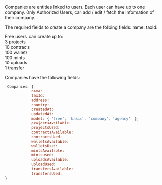 
Companies are entities linked to users. Each user can have up to one company. 
Only Authorized Users, can add / edit / fetch the information of their company.

The required fields to create a company are the folloing fields:
name: 
taxId:  

Free users, can create up to:   
3 projects  
10 contracts  
100 wallets  
100 mints  
10 uploads  
1 transfer  

Companies have the following fields:  

```javascript
 Companies: {
            name: 
            taxId: 
            address: 
            country: 
            createdAt:
            updatedAt: 
            model: { 'free', 'basic', 'company', 'agency'  },
            projectsAvailable: 
            projectsUsed: 
            contractsAvailable: 
            contractsUsed: 
            walletsAvailable: 
            walletsUsed:  
            mintsAvailable:  
            mintsUsed:  
            uploadsAvailable:  
            uploadUsed:  
            transfersAvailable:  
            transfersUsed: 
}
```



